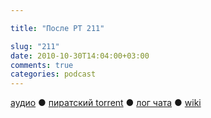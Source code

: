 ```yaml
---

title: "После РТ 211"

slug: "211"
date: 2010-10-30T14:04:00+03:00
comments: true
categories: podcast
---
```

[аудио](http://cdn.radio-t.com/rt211post.mp3) ● [пиратский torrent](http://pirates.radio-t.com/torrents/rt211post.mp3.torrent) ● [лог чата](http://chat.radio-t.com/logs/radio-t-211.html) ● [wiki](http://wiki.radio-t.com/%D0%9F%D0%BE%D1%81%D0%BB%D0%B5_%D0%A0%D0%A2_211)<audio src="http://cdn.radio-t.com/rt211post.mp3" preload="none">
